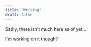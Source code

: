 ```yaml
---
title: "Writing"
draft: false
---
```

Sadly, there isn't much here as of yet...

I'm working on it though?
